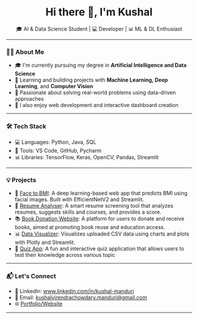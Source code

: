 <h1 align="center">Hi there 👋, I'm Kushal</h1>

<p align="center">
  🎓 AI & Data Science Student | 💻 Developer | 📊 ML & DL Enthusiast
</p>

---

### 👩‍💻 About Me

- 🎓 I'm currently pursuing my degree in **Artificial Intelligence and Data Science**
- 🌱 Learning and building projects with **Machine Learning, Deep Learning**, and **Computer Vision**
- 🧠 Passionate about solving real-world problems using data-driven approaches
- 📌 I also enjoy web development and interactive dashboard creation

---

### 🛠 Tech Stack
- 💻 Languages: Python, Java, SQL
- 🔧 Tools: VS Code, GitHub, Pycharm
- 📊 Libraries: TensorFlow, Keras, OpenCV, Pandas, Streamlit

---

### 💡 Projects

- 🧠 [Face to BMI](https://github.com/kushal1989/Face-to-BMI): A deep learning-based web app that predicts BMI using facial images. Built with EfficientNetV2 and Streamlit.
- 🧾 [Resume Analyser](https://github.com/kushal1989/Resume-Analyser): A smart resume screening tool that analyzes resumes, suggests skills and courses, and provides a score.
- 📚 [Book Donation Website](https://github.com/kushal1989/Book-Donation-Website): A platform for users to donate and receive books, aimed at promoting book reuse and education access.
- 📊 [Data Visualizer](https://github.com/kushal1989/Data-Visualizer): Visualizes uploaded CSV data using charts and plots with Plotly and Streamlit.
- 🧩 [Quiz App](https://github.com/kushal1989/Quiz-App-): A fun and interactive quiz application that allows users to test their knowledge across various topic

---

### 📬 Let's Connect

- 💼 LinkedIn: www.linkedin.com/in/kushal-manduri
- 📧 Email: kushalvirendrachowdary.manduri@gmail.com
- 🌐 [Portfolio/Website](https://yourwebsite.com)

---

